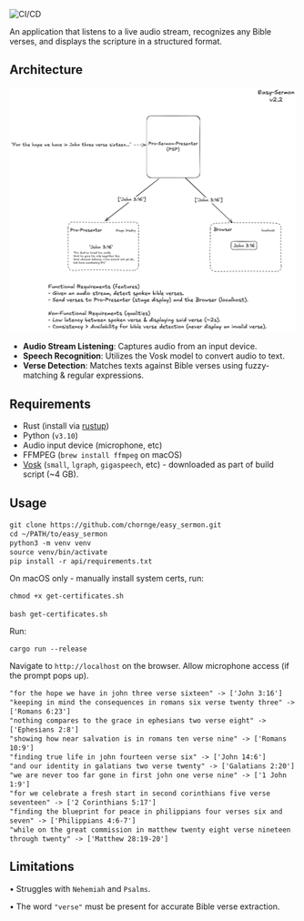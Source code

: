 ![CI/CD](https://github.com/chornge/easy_sermon/actions/workflows/build.yml/badge.svg?branch=main)

An application that listens to a live audio stream, recognizes any Bible verses, and displays the scripture in a structured format.

## Architecture

![Design Doc](design_doc.excalidraw.png)

- **Audio Stream Listening**: Captures audio from an input device.
- **Speech Recognition**: Utilizes the Vosk model to convert audio to text.
- **Verse Detection**: Matches texts against Bible verses using fuzzy-matching & regular expressions.

## Requirements

- Rust (install via [rustup](https://rustup.rs/))
- Python (`v3.10`)
- Audio input device (microphone, etc)
- FFMPEG (`brew install ffmpeg` on macOS)
- [Vosk](https://alphacephei.com/vosk/models) (`small`, `lgraph`, `gigaspeech`, etc) - downloaded as part of build script (~4 GB).

## Usage

```
git clone https://github.com/chornge/easy_sermon.git
cd ~/PATH/to/easy_sermon
python3 -m venv venv
source venv/bin/activate
pip install -r api/requirements.txt
```

On macOS only - manually install system certs, run:

```
chmod +x get-certificates.sh

bash get-certificates.sh
```

Run:

```
cargo run --release
```

Navigate to `http://localhost` on the browser. Allow microphone access (if the prompt pops up).

```
"for the hope we have in john three verse sixteen" -> ['John 3:16']
"keeping in mind the consequences in romans six verse twenty three" -> ['Romans 6:23']
"nothing compares to the grace in ephesians two verse eight" -> ['Ephesians 2:8']
"showing how near salvation is in romans ten verse nine" -> ['Romans 10:9']
"finding true life in john fourteen verse six" -> ['John 14:6']
"and our identity in galatians two verse twenty" -> ['Galatians 2:20']
"we are never too far gone in first john one verse nine" -> ['1 John 1:9']
"for we celebrate a fresh start in second corinthians five verse seventeen" -> ['2 Corinthians 5:17']
"finding the blueprint for peace in philippians four verses six and seven" -> ['Philippians 4:6-7']
"while on the great commission in matthew twenty eight verse nineteen through twenty" -> ['Matthew 28:19-20']
```

## Limitations

• Struggles with `Nehemiah` and `Psalms`.

• The word `"verse"` must be present for accurate Bible verse extraction.
